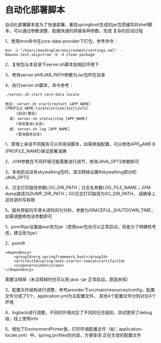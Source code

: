 # 自动化部署脚本

自动化部署脚本是为了快速部署、重启springboot生成的jar包而编写的shell脚本，可以通过参数调整、配置快速的拼接各种参数，完成
复杂的启动过程


1、使用mvn命令在core-data-provider下打包，参考命令：

    mvn -s "/Users/baodinglan/environment/settings.xml"  -Dmaven.test.skip=true -U -X clean package
    
2、复制包与本目录下server.sh脚本到相应环境下

3、修改server.sh中JAR_PATH参数为Jar包所在目录

4、执行server.sh脚本，命令参考：
    
    ./server.sh start core-data locale
    
    用法: server.sh start|restart [APP_NAME] [PROFILE_NAME:locale|online|test|yufa]
         (启动|重启)
      或: server.sh status|stop [APP_NAME]
         (状态查询|关闭)
      或: server.sh log [APP_NAME]
         (查询服务日志)
         
1、原理上来说不同服务可以共用该脚本，如需单独配置，可以修改${APP_NAME}与${PROFILE_NAME}保证部署准确

2、JVM参数在不同环境可能需要进行调节，修改JAVA_OPTS参数即可

3、本地启动没有skywalking包时，请注释掉设置#skywalking部分的JAVA_OPTS

4、日志打印路径参数LOG_DIR_PATH；日志名参数LOG_FILE_NAME；JVM dump路径为DUMP_DIR_PATH；GC日志打印路径为GC_DIR_PATH，
请确保上述目录的写权限

5、服务预留的平滑关闭时间为10秒，参数为GRACEFUL_SHUTDOWN_TIME，如需调整修改该参数即可


1、pom中<packaging>jar</packaging>设置由war改为jar（使用war包也可以正常启动，但是为了明确性考虑，建议改为jar）

2、pom中

    <dependency>
        <groupId>org.springframework.boot</groupId>
        <artifactId>spring-boot-starter-tomcat</artifactId>
        <scope>provided</scope>
    </dependency>
    
  需要注释掉（未注释掉时也可以用 java -jar 正常启动，原因未知）

3、配置文件结构进行调整，参考provider下src/main/resources/config，配置文件分成了5个，application.yml为主配置文件，
其他4个配置文件分别对应4个环境

4、logback进行调整，不同的环境对应了不同的日志级别，测试使用了debug级，线上使用info

5、增加了EnvironmentPrinter类，打印环境配置文件（如：application-locale.yml）中，spring.profiles的内容，方便查询
正在生效的配置文件